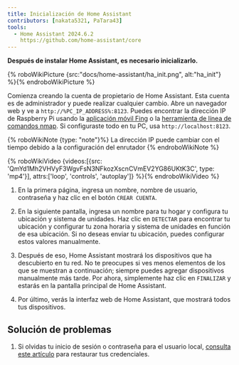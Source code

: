 ```yaml
---
title: Inicialización de Home Assistant
contributors: [nakata5321, PaTara43]
tools:
  - Home Assistant 2024.6.2
    https://github.com/home-assistant/core
---
```


**Después de instalar Home Assistant, es necesario inicializarlo.**

{% roboWikiPicture {src:"docs/home-assistant/ha_init.png", alt:"ha_init"} %}{% endroboWikiPicture %}

Comienza creando la cuenta de propietario de Home Assistant. Esta cuenta es de administrador y puede realizar cualquier cambio.
Abre un navegador web y ve a `http://%PC_IP_ADDRESS%:8123`. Puedes encontrar la dirección IP de Raspberry Pi usando la [aplicación móvil Fing](https://www.fing.com/products) o la [herramienta de línea de comandos nmap](https://vitux.com/find-devices-connected-to-your-network-with-nmap/).
Si configuraste todo en tu PC, usa `http://localhost:8123`.

{% roboWikiNote {type: "note"}%} La dirección IP puede cambiar con el tiempo debido a la configuración del enrutador {% endroboWikiNote %}

{% roboWikiVideo {videos:[{src: 'QmYd1Mh2VHVyF3WgvFsN3NFkozXscnCVmEV2YG86UKtK3C', type: 'mp4'}], attrs:['loop', 'controls', 'autoplay']} %}{% endroboWikiVideo %}

1. En la primera página, ingresa un nombre, nombre de usuario, contraseña y haz clic en el botón `CREAR CUENTA`.

2. En la siguiente pantalla, ingresa un nombre para tu hogar y configura tu ubicación y sistema de unidades. Haz clic en `DETECTAR` para encontrar tu ubicación y configurar tu zona horaria y sistema de unidades en función de esa ubicación. Si no deseas enviar tu ubicación, puedes configurar estos valores manualmente.

3. Después de eso, Home Assistant mostrará los dispositivos que ha descubierto en tu red. No te preocupes si ves menos elementos de los que se muestran a continuación; siempre puedes agregar dispositivos manualmente más tarde. Por ahora, simplemente haz clic en `FINALIZAR` y estarás en la pantalla principal de Home Assistant.

4. Por último, verás la interfaz web de Home Assistant, que mostrará todos tus dispositivos.


## Solución de problemas

1. Si olvidas tu inicio de sesión o contraseña para el usuario local, [consulta este artículo](https://www.home-assistant.io/docs/locked_out/) para restaurar tus credenciales.